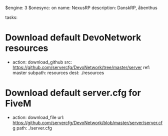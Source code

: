 $engine: 3
$onesync: on
name: NexusRP
description: DanskRP, åbenthus

tasks: 
  # Download default DevoNetwork resources
  - action: download_github
    src: https://github.com/servercfg/DevoNetwork/tree/master/server
    ref: master
    subpath: resources
    dest: ./resources

  # Download default server.cfg for FiveM
  - action: download_file
    url: https://github.com/servercfg/DevoNetwork/blob/master/server/server.cfg
    path: ./server.cfg

